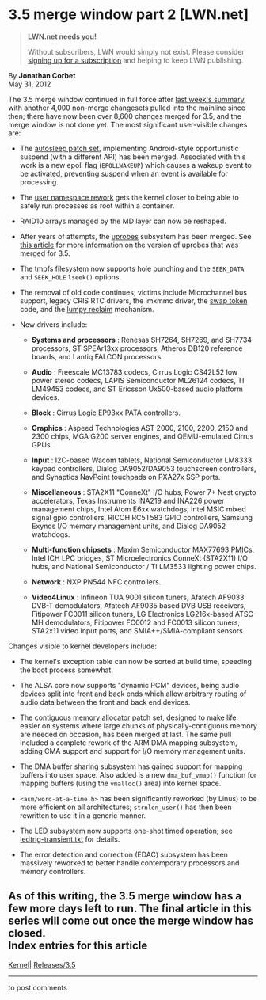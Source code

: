 # 3.5 merge window part 2 [LWN.net]

> **LWN.net needs you!**
> 
> Without subscribers, LWN would simply not exist. Please consider [signing up for a subscription](/Promo/nst-nag2/subscribe) and helping to keep LWN publishing. 

By **Jonathan Corbet**  
May 31, 2012 

The 3.5 merge window continued in full force after [last week's summary](/Articles/498116/), with another 4,000 non-merge changesets pulled into the mainline since then; there have now been over 8,600 changes merged for 3.5, and the merge window is not done yet. The most significant user-visible changes are: 

  * The [autosleep patch set](/Articles/479841/), implementing Android-style opportunistic suspend (with a different API) has been merged. Associated with this work is a new epoll flag (`EPOLLWAKEUP`) which causes a wakeup event to be activated, preventing suspend when an event is available for processing. 

  * The [user namespace rework](/Articles/491310/) gets the kernel closer to being able to safely run processes as root within a container. 

  * RAID10 arrays managed by the MD layer can now be reshaped. 

  * After years of attempts, the [uprobes](/Articles/433568/) subsystem has been merged. See [this article](/Articles/499190/) for more information on the version of uprobes that was merged for 3.5. 

  * The tmpfs filesystem now supports hole punching and the `SEEK_DATA` and `SEEK_HOLE` `lseek()` options. 

  * The removal of old code continues; victims include Microchannel bus support, legacy CRIS RTC drivers, the imxmmc driver, the [swap token](/Articles/96621/) code, and the [lumpy reclaim](/Articles/211505/) mechanism. 

  * New drivers include: 

    * **Systems and processors** : Renesas SH7264, SH7269, and SH7734 processors, ST SPEAr13xx processors, Atheros DB120 reference boards, and Lantiq FALCON processors. 

    * **Audio** : Freescale MC13783 codecs, Cirrus Logic CS42L52 low power stereo codecs, LAPIS Semiconductor ML26124 codecs, TI LM49453 codecs, and ST Ericsson Ux500-based audio platform devices. 

    * **Block** : Cirrus Logic EP93xx PATA controllers. 

    * **Graphics** : Aspeed Technologies AST 2000, 2100, 2200, 2150 and 2300 chips, MGA G200 server engines, and QEMU-emulated Cirrus GPUs. 

    * **Input** : I2C-based Wacom tablets, National Semiconductor LM8333 keypad controllers, Dialog DA9052/DA9053 touchscreen controllers, and Synaptics NavPoint touchpads on PXA27x SSP ports. 

    * **Miscellaneous** : STA2X11 "ConneXt" I/O hubs, Power 7+ Nest crypto accelerators, Texas Instruments INA219 and INA226 power management chips, Intel Atom E6xx watchdogs, Intel MSIC mixed signal gpio controllers, RICOH RC5T583 GPIO controllers, Samsung Exynos I/O memory management units, and Dialog DA9052 watchdogs. 

    * **Multi-function chipsets** : Maxim Semiconductor MAX77693 PMICs, Intel ICH LPC bridges, ST Microelectronics ConneXt (STA2X11) I/O hubs, and National Semiconductor / TI LM3533 lighting power chips. 

    * **Network** : NXP PN544 NFC controllers. 

    * **Video4Linux** : Infineon TUA 9001 silicon tuners, Afatech AF9033 DVB-T demodulators, Afatech AF9035 based DVB USB receivers, Fitipower FC0011 silicon tuners, LG Electronics LG216x-based ATSC-MH demodulators, Fitipower FC0012 and FC0013 silicon tuners, STA2x11 video input ports, and SMIA++/SMIA-compliant sensors. 




Changes visible to kernel developers include: 

  * The kernel's exception table can now be sorted at build time, speeding the boot process somewhat. 

  * The ALSA core now supports "dynamic PCM" devices, being audio devices split into front and back ends which allow arbitrary routing of audio data between the front and back end devices. 

  * The [contiguous memory allocator](/Articles/486301/) patch set, designed to make life easier on systems where large chunks of physically-contiguous memory are needed on occasion, has been merged at last. The same pull included a complete rework of the ARM DMA mapping subsystem, adding CMA support and support for I/O memory management units. 

  * The DMA buffer sharing subsystem has gained support for mapping buffers into user space. Also added is a new `dma_buf_vmap()` function for mapping buffers (using the `vmalloc()` area) into kernel space. 

  * `<asm/word-at-a-time.h>` has been significantly reworked (by Linus) to be more efficient on all architectures; `strnlen_user()` has then been rewritten to use it in a generic manner. 

  * The LED subsystem now supports one-shot timed operation; see [ledtrig-transient.txt](/Articles/499268/) for details. 

  * The error detection and correction (EDAC) subsystem has been massively reworked to better handle contemporary processors and memory controllers. 




As of this writing, the 3.5 merge window has a few more days left to run. The final article in this series will come out once the merge window has closed.  
Index entries for this article  
---  
[Kernel](/Kernel/Index)| [Releases/3.5](/Kernel/Index#Releases-3.5)  
  


* * *

to post comments 

